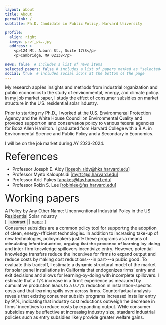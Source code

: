```yaml
---
layout: about
title: About
permalink: /
subtitle: Ph.D. Candidate in Public Policy, Harvard University

profile:
  align: right
  image: prof_pic.jpg
  address: >
    <p>124 Mt. Auburn St., Suite 175S</p>
    <p>Cambridge, MA 02138</p>

news: false  # includes a list of news items
selected_papers: false # includes a list of papers marked as "selected={true}"
social: true  # includes social icons at the bottom of the page
---
```


My research applies insights and methods from industrial organization and public economics to the study of environmental, energy, and climate policy.  In my job market paper, I study the effect of consumer subsidies on market structure in the U.S. residential solar industry.

Prior to starting my Ph.D., I worked at the U.S. Environmental Protection Agency and the White House Council on Environmental Quality and provided support on land conservation policy to various federal agencies for Booz Allen Hamilton. I graduated from Harvard College with a B.A. in Environmental Science and Public Policy and a Secondary in Economics.

I will be on the job market during AY 2023-2024.

<font size = "6">References</font>
* Professor Joseph E. Aldy \[[joseph_aldy@hks.harvard.edu](mailto:joseph_aldy@hks.harvard.edu)\]
* Professor Myrto Kalouptsidi \[[myrto@g.harvard.edu](mailto:myrto@g.harvard.edu)\]
* Professor Ariel Pakes \[[apakes@fas.harvard.edu](mailto:apakes@fas.harvard.edu)\]
* Professor Robin S. Lee \[[robinlee@fas.harvard.edu](mailto:robinlee@fas.harvard.edu)\]

<font size = "6">Working papers</font>
<p style="margin-bottom:0">A Policy by Any Other Name: Unconventional Industrial Policy in the US Residential Solar Industry</p>
<div class="buttonbar">[ <button class="button" onclick="button(&quot;abs1&quot;)">abstract</button> | <a href="/assets/pdf/papers/Bradt_JMP.pdf" target="_blank">paper</a>  ]</div>
<div class="popup" id="abs1" style="display: block;">Consumer subsidies are a common policy tool for supporting the adoption of clean, energy-efficient technologies. In addition to increasing take-up of new technologies, policymakers justify these programs as a means of stimulating infant industries, arguing that the presence of learning-by-doing and inter-firm knowledge spillovers incentivize entry. However, potential knowledge transfers reduce the incentives for firms to expand output and reduce costs by making cost reductions---in part---a public good. To evaluate this tradeoff, I estimate a dynamic structural model of the market for solar panel installations in California that endogenizes firms’ entry and exit decisions and allows for learning-by-doing with incomplete spillovers. I estimate that a 1\% increase in a firm’s experience as measured by cumulative production leads to a 0.7\% reduction in installation-specific costs and that learning spills over across firms. Counterfactual analysis reveals that existing consumer subsidy programs increased installer entry by 9\%, indicating that industry cost reductions outweigh the decrease in firms' incentives to reduce costs by expanding output. While consumer subsidies may be effective at increasing industry size, standard industrial policies such as entry subsidies likely provide greater welfare gains.</div>
<br>

<script>
function button(id) {
  var x = document.getElementById(id);
  var ids = ["abs1", "abs2", "abs3", "abs4", "sum1", "sum2"];
  for(var i = 0; i < ids.length; i++) {
    var item = ids[i];
    if (item != id) {
      document.getElementById(item).style.display = "none";
    } else {
      if (x.style.display === "none") {
        x.style.display = "block"
      } else {
        x.style.display = "none";
      }
    }
  }	
}
</script> 